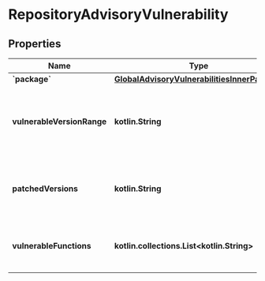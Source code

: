 
# RepositoryAdvisoryVulnerability

## Properties
Name | Type | Description | Notes
------------ | ------------- | ------------- | -------------
**&#x60;package&#x60;** | [**GlobalAdvisoryVulnerabilitiesInnerPackage**](GlobalAdvisoryVulnerabilitiesInnerPackage.md) |  | 
**vulnerableVersionRange** | **kotlin.String** | The range of the package versions affected by the vulnerability. | 
**patchedVersions** | **kotlin.String** | The package version(s) that resolve the vulnerability. | 
**vulnerableFunctions** | **kotlin.collections.List&lt;kotlin.String&gt;** | The functions in the package that are affected. | 



